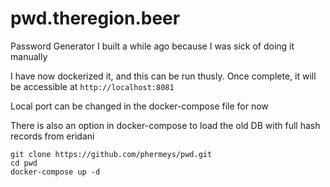 # pwd.theregion.beer
Password Generator I built a while ago because I was sick of doing it manually

I have now dockerized it, and this can be run thusly. Once complete, it will be accessible at `http://localhost:8081`

Local port can be changed in the docker-compose file for now

There is also an option in docker-compose to load the old DB with full hash records from eridani

```
git clone https://github.com/phermeys/pwd.git
cd pwd
docker-compose up -d
```
